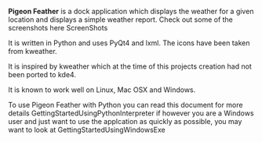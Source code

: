 **Pigeon Feather** is a dock application which displays the weather for a given location and displays a simple weather report.  Check out some of the screenshots here ScreenShots

It is written in Python and uses PyQt4 and lxml. The icons have been taken from kweather.

It is inspired by kweather which at the time of this projects creation had not been ported to kde4.

It is known to work well on Linux, Mac OSX and Windows.

To use Pigeon Feather with Python you can read this document for more details GettingStartedUsingPythonInterpreter if however you are a Windows user and just want to use the applcation as quickly as possible, you may want to look at GettingStartedUsingWindowsExe